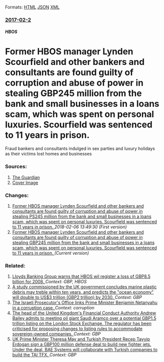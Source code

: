 
Formats: [HTML](/news/2017/02/2/former-hbos-manager-lynden-scourfield-and-other-bankers-and-consultants-are-found-guilty-of-corruption-and-abuse-of-power-in-stealing-agbp24.html)  [JSON](/news/2017/02/2/former-hbos-manager-lynden-scourfield-and-other-bankers-and-consultants-are-found-guilty-of-corruption-and-abuse-of-power-in-stealing-agbp24.json)  [XML](/news/2017/02/2/former-hbos-manager-lynden-scourfield-and-other-bankers-and-consultants-are-found-guilty-of-corruption-and-abuse-of-power-in-stealing-agbp24.xml)  

### [2017-02-2](/news/2017/02/2/index.md)

##### HBOS
# Former HBOS manager Lynden Scourfield and other bankers and consultants are found guilty of corruption and abuse of power in stealing GBP245 million from the bank and small businesses in a loans scam, which was spent on personal luxuries. Scourfield was sentenced to 11 years in prison. 

Fraud bankers and consultants indulged in sex parties and luxury holidays as their victims lost homes and businesses


### Sources:

1. [The Guardian](https://www.theguardian.com/business/2017/feb/02/hbos-manager-and-other-city-financiers-jailed-over-245m-loans-scam)
1. [Cover Image](https://i.guim.co.uk/img/media/b6961ebbda09f71782c4b6e64ff60d8cfa68b4cf/0_74_511_307/master/511.jpg?w=1200&amp;h=630&amp;q=55&amp;auto=format&amp;usm=12&amp;fit=crop&amp;crop=faces%2Centropy&amp;bm=normal&amp;ba=bottom%2Cleft&amp;blend64=aHR0cHM6Ly91cGxvYWRzLmd1aW0uY28udWsvMjAxNi8wNS8yNS9vdmVybGF5LWxvZ28tMTIwMC05MF9vcHQucG5n&amp;s=2de40804aa4c2d52128075f34ec6fc7e)

### Changes:

1. [Former HBOS manager Lynden Scourfield and other bankers and consultants are found guilty of corruption and abuse of power in stealing PS245 million from the bank and small businesses in a loans scam, which was spent on personal luxuries. Scourfield was sentenced to 11 years in prison. ](/news/2017/02/2/former-hbos-manager-lynden-scourfield-and-other-bankers-and-consultants-are-found-guilty-of-corruption-and-abuse-of-power-in-stealing-aps245.md) _2018-02-06 13:49:30 (First version)_
1. [Former HBOS manager Lynden Scourfield and other bankers and consultants are found guilty of corruption and abuse of power in stealing GBP245 million from the bank and small businesses in a loans scam, which was spent on personal luxuries. Scourfield was sentenced to 11 years in prison. ](/news/2017/02/2/former-hbos-manager-lynden-scourfield-and-other-bankers-and-consultants-are-found-guilty-of-corruption-and-abuse-of-power-in-stealing-agbp24.md) _(Current version)_

### Related:

1. [ Lloyds Banking Group warns that HBOS wil register a loss of GBP8.5 billion for 2008. ](/news/2009/02/13/lloyds-banking-group-warns-that-hbos-wil-register-a-loss-of-agbp8-5-billion-for-2008.md) _Context: GBP, HBOS_
2. [A study commissioned by the UK government concludes marine plastic debris may treble within ten years, and predicts the "ocean economy" will double to US$3 trillion (GBP2 trillion) by 2030. ](/news/2018/03/20/a-study-commissioned-by-the-uk-government-concludes-marine-plastic-debris-may-treble-within-ten-years-and-predicts-the-ocean-economy-will.md) _Context: GBP_
3. [The Israeli Prosecutor's Office links Prime Minister Benjamin Netanyahu in a corruption case. ](/news/2018/02/27/the-israeli-prosecutor-s-office-links-prime-minister-benjamin-netanyahu-in-a-corruption-case.md) _Context: corruption_
4. [The head of the United Kingdom's Financial Conduct Authority Andrew Bailey admits to meeting oil giant Saudi Aramco over a potential GBP1.5 trillion listing on the London Stock Exchange. The regulator has been criticised for proposing changes to listing rules to accommodate sovereign-owned companies. ](/news/2017/10/13/the-head-of-the-united-kingdom-s-financial-conduct-authority-andrew-bailey-admits-to-meeting-oil-giant-saudi-aramco-over-a-potential-gbp1-5.md) _Context: GBP_
5. [UK Prime Minister Theresa May and Turkish President Recep Tayyip Erdogan sign a GBP100 million defense deal to build new fighter jets. Under the deal, BAE Systems will collaborate with Turkish companies to build the TAI TFX. ](/news/2017/01/28/uk-prime-minister-theresa-may-and-turkish-president-recep-tayyip-erdoaan-sign-a-agbp100-million-defense-deal-to-build-new-fighter-jets-und.md) _Context: GBP_
